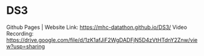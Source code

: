 # DS3

Github Pages | Website Link: https://mhc-datathon.github.io/DS3/
Video Recording: https://drive.google.com/file/d/1zK1afJiF2WgDADFjN5D4zVtHTdnY2Znw/view?usp=sharing
